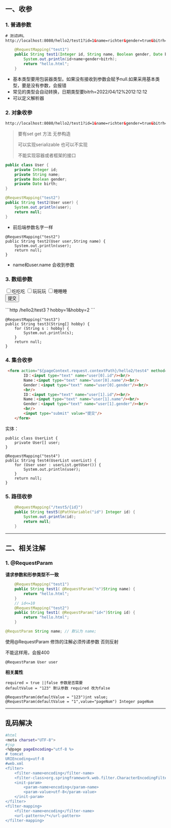 ## 一、收参

### 1. 普通参数

```html
# 测试URL
http://localhost:8080/hello2/test1?id=1&name=richter&gender=true&bitrh=2022/04/12
```

```java
    @RequestMapping("test1")
    public String test1(Integer id, String name, Boolean gender, Date bitrh) {
        System.out.println(id+name+gender+bitrh);
        return "hello.html";
    }
```

- 基本类型要用包装器类型。如果没有接收到参数会赋予null.如果采用基本类型，要是没有参数，会报错
- 常见的类型会自动转换，日期类型要bitrh=2022/04/12%2012:12:12
- 可以定义解析器

### 2. 对象收参

```html
http://localhost:8080/hello2/test1?id=1&name=richter&gender=true&bitrh=2022/04/12
```

> 要有set get 方法 无参构造
>
> 可以实现serializable 也可以不实现
>
> 不能实现容器或者框架的接口

```java
public class User {
    private Integer id;
    private String name;
    private Boolean gender;
    private Date birth;
}
```

```java
@RequestMapping("test2")
public String test2(User user) {
    System.out.println(user);
    return null;
}
```
- 前后端参数名字一样

```
@RequestMapping("test2")
public String test2(User user,String name) {
    System.out.println(user);
    return null;
}
```

- name和user.name 会收到参数

### 3. 数组参数

   <form action="${pageContext.request.contextPath}/hello2/test3">
        <input type="checkbox" name="hobby" value="eat"/>吃吃吃
        <input type="checkbox" name="hobby" value="play"/>玩玩玩
        <input type="checkbox" name="hobby" value="sleep"/>睡睡睡
        <br/>
        <input type="submit" value="提交"/>
    </form>
```http
/hello2/test3？hobby=1&hobby=2
```

    @RequestMapping("test3")
    public String test3(String[] hobby) {
        for (String s : hobby) {
            System.out.println(s);
        }
        return null;
    }
### 4. 集合收参

```html
 <form action="${pageContext.request.contextPath}/hello2/test4" method="post">
        ID：<input type="text" name="user[0].id"/><br/>
        Name：<input type="text" name="user[0].name"/><br/>
        Gender：<input type="text" name="user[0].gender"/><br/>
        <br/>
        ID：<input type="text" name="user[1].id"/><br/>
        Name：<input type="text" name="user[1].name"/><br/>
        Gender：<input type="text" name="user[1].gender"/><br/>
        <br/>
        <input type="submit" value="提交"/>
    </form>
```

实体：

```
public class UserList {
    private User[] user;
}
```

    @RequestMapping("test4")
    public String test4(UserList userList) {
        for (User user : userList.getUser()) {
            System.out.println(user);
        }
        return null;
    }
### 5. 路径收参

```java
    @RequestMapping("/test5/{id}")
    public String test5(@PathVariable("id") Integer id) {
        System.out.println(id);
        return null;
    }
```

---

## 二、相关注解

### 1. @RequestParam

**请求参数和形参类型不一致**

```java
	@RequestMapping("test1")
    public String test1( @RequestParam("n")String name) {
        return "hello.html";
    }
	// id<=10
	@RequestMapping("test2")
    public String test1( @RequestParam("id<")String id) {
        return "hello.html";
    }
```

```java
@RequstParam String name; // 默认为 name;
```

使用@RequestParam 修饰的注解必须传递参数 否则反射

不能这样用，会报400

```
@RequestParam User user
```

**相关属性**

```
required = true ||false 参数是否需要
defaultValue = "123" 默认参数 required 改为false 
```

```
@RequestParam(defaultValue = "123")int value;
@RequestParam(defaultValue = "1",value="pageNum") Integer pageNum
```



---

## 乱码解决

```bash
#html
<meta charset="UTF-8">
#jsp
<%@page pageEncoding="utf-8 %>
# tomcat
URIEncoding=utf-8
#web.xml
<filter>
    <filter-name>encoding</filter-name>
    <filter-class>org.springframework.web.filter.CharacterEncodingFilter</filter-class>
    <init-param>
        <param-name>encoding</param-name>
        <param-value>utf-8</param-value>
    </init-param>
</filter>
<filter-mapping>
    <filter-name>encoding</filter-name>
    <url-pattern>/*</url-pattern>
</filter-mapping>
```


